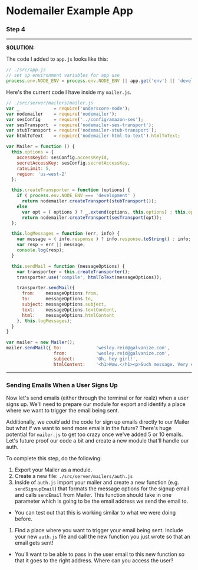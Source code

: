 # Nodemailer Example App

### Step 4

* * *

__SOLUTION:__

The code I added to `app.js` looks like this:

```javascript
// ./src/app.js
// set up environment variables for app use
process.env.NODE_ENV = process.env.NODE_ENV || app.get('env') || 'development';
```

Here's the current code I have inside my `mailer.js`.

```javascript
// ./src/server/mailers/mailer.js
var _             = require('underscore-node');
var nodemailer    = require('nodemailer');
var sesConfig     = require('../config/amazon-ses');
var sesTransport  = require('nodemailer-ses-transport');
var stubTransport = require('nodemailer-stub-transport');
var htmlToText    = require('nodemailer-html-to-text').htmlToText;

var Mailer = function () {
  this.options = {
    accessKeyId: sesConfig.accessKeyId,
    secretAccessKey: sesConfig.secretAccessKey,
    rateLimit: 5,
    region: 'us-west-2'
  };

  this.createTransporter = function (options) {
    if ( process.env.NODE_ENV === 'development' )
      return nodemailer.createTransport(stubTransport());
    else
      var opt = ( options ) ? _.extend(options, this.options) : this.options;
      return nodemailer.createTransport(sesTransport(opt));
  };

  this.logMessages = function (err, info) {
    var message = ( info.response ) ? info.response.toString() : info;
    var resp = err || message;
    console.log(resp);
  }

  this.sendMail = function (messageOptions) {
    var transporter = this.createTransporter();
    transporter.use('compile', htmlToText(messageOptions));

    transporter.sendMail({
      from:    messageOptions.from,
      to:      messageOptions.to,
      subject: messageOptions.subject,
      text:    messageOptions.textContent,
      html:    messageOptions.htmlContent
    }, this.logMessages);
  }
}

var mailer = new Mailer();
mailer.sendMail({ to:             'wesley.reid@galvanize.com',
                  from:           'wesley.reid@galvanize.com',
                  subject:        'Oh, hey girl!',
                  htmlContent:    '<h1>Wow.</h1><p>Such message. Very email.</p>'});
```

* * *

### Sending Emails When a User Signs Up

Now let's send emails (either through the terminal or for realz) when a user signs up. We'll need to prepare our module for export and identify a place where we want to trigger the email being sent.

Additionally, we _could_ add the code for sign up emails directly to our Mailer but what if we want to send more emails in the future? There's huge potential for `mailer.js` to get too crazy once we've added 5 or 10 emails. Let's future proof our code a bit and create a new module that'll handle our auth.

To complete this step, do the following:

1. Export your Mailer as a module.
1. Create a new file: `./src/server/mailers/auth.js`
1. Inside of `auth.js` import your mailer and create a new function (e.g. `sendSignupEmail`) that formats the message options for the signup email and calls `sendEmail` from Mailer. This function should take in one parameter which is going to be the email address we send the email to.
  * You can test out that this is working similar to what we were doing before.
1. Find a place where you want to trigger your email being sent. Include your new `auth.js` file and call the new function you just wrote so that an email gets sent!
  * You'll want to be able to pass in the user email to this new function so that it goes to the right address. Where can you access the user?